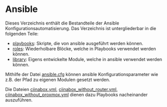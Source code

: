 # Ansible

Dieses Verzeichnis enthält die Bestandteile der Ansible Konfigurationsautomatisierung.
Das Verzeichnis ist untergliederbar in die folgenden Teile:

- [playbooks](./playbooks): Skripte, die von ansible ausgeführt werden können.
- [roles](./roles): Wiederholbare Blöcke, welche in Playbooks verwendet werden können.
- [library](./library): Eigens entwickelte Module, welche in ansible verwendet werden können.

Mithilfe der Datei [ansible.cfg](./ansible.cfg) können ansible Konfigurationsparameter wie z.B. der Pfad zu eigenen Modulen gesetzt werden.

Die Dateien [ciinabox.yml](./ciinabox.yml), [ciinabox_without_router.yml](./ciinabox_without_router.yml), [ciinabox_without_proxmox.yml](./ciinabox_without_proxmox.yml) dienen dazu Playbooks nacheinander auszuführen.
